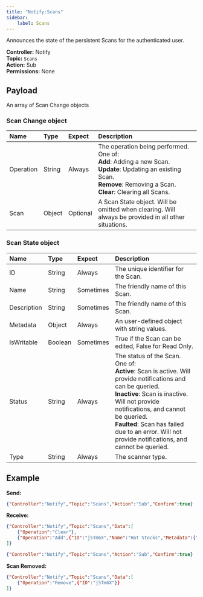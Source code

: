 ```yaml
---
title: "Notify:Scans"
sidebar:
    label: Scans
---
```


Announces the state of the persistent Scans for the authenticated user.

**Controller:** Notify\
**Topic:** `Scans`\
**Action:** Sub\
**Permissions:** None

## Payload

An array of Scan Change objects

### Scan Change object

| Name   | Type    | Expect   | Description |
| :------| :------ | :------- | :--- |
| Operation | String | Always | The operation being performed. One of:<br>**Add**: Adding a new Scan.<br>**Update**: Updating an existing Scan.<br>**Remove**: Removing a Scan.<br>**Clear**: Clearing all Scans. |
| Scan | Object | Optional | A Scan State object. Will be omitted when clearing. Will always be provided in all other situations. |

### Scan State object

| Name        | Type    | Expect   | Description |
| :---------- | :------ | :------- | :--- |
| ID          | String  | Always   | The unique identifier for the Scan. |
| Name        | String  | Sometimes | The friendly name of this Scan. |
| Description | String  | Sometimes | The friendly name of this Scan. |
| Metadata    | Object  | Always    | An user-defined object with string values. |
| IsWritable  | Boolean | Sometimes | True if the Scan can be edited, False for Read Only. |
| Status      | String  | Always    | The status of the Scan. One of:<br>**Active**: Scan is active. Will provide notifications and can be queried.<br>**Inactive**: Scan is inactive. Will not provide notifications, and cannot be queried.<br>**Faulted**: Scan has failed due to an error. Will not provide notifications, and cannot be queried. |
| Type        | String  | Always    | The scanner type. |

## Example

**Send:**
```json
{"Controller":"Notify","Topic":"Scans","Action":"Sub","Confirm":true}
```

**Receive:**
```json
{"Controller":"Notify","Topic":"Scans","Data":[
	{"Operation":"Clear"},
	{"Operation":"Add",{"ID":"j5Tm6X","Name":"Hot Stocks","Metadata":{"Category":"User"},"Status":"Active","Type":"Market.Monitor"}}
]}
```
```json
{"Controller":"Notify","Topic":"Scans","Action":"Sub","Confirm":true}
```

**Scan Removed:**
```json
{"Controller":"Notify","Topic":"Scans","Data":[
	{"Operation":"Remove",{"ID":"j5Tm6X"}}
]}
```